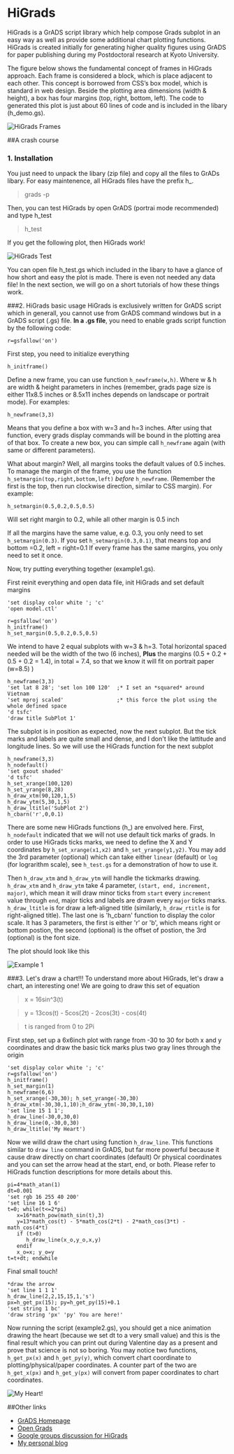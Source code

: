# HiGrads 
HiGrads is a GrADS script library which help compose Grads subplot in an easy way as well as provide some additional chart plotting functions. HiGrads is created initially for generating higher quality figures using GrADS for paper publishing during my Postdoctoral research at Kyoto University.

The figure below shows the fundamental concept of frames in HiGrads approach. Each frame is considered a block, which is place adjacent to each other. This concept is borrowed from CSS’s box model, which is standard in web design. Beside the plotting area dimensions (width & height), a box has four margins (top, right, bottom, left). The code to generated this plot is just about 60 lines of code and is included in the libary (h_demo.gs).

![HiGrads Frames](https://raw.githubusercontent.com/haibuihoang/higrads/master/examples/h_demo.png)

##A crash course
### 1. Installation
You just need to unpack the libary (zip file) and copy all the files to GrADs libary. For easy maintenence, all HiGrads files have the prefix h_. 

> grads -p 

Then, you can test HiGrads by open GrADS (portrai mode recommended) and type h_test 

> h_test

If you get the following plot, then HiGrads work! 

![HiGrads Test](https://raw.githubusercontent.com/haibuihoang/higrads/master/examples/h_test.png)

You can open file h_test.gs which included in the libary to have a glance of how short and easy the plot is made. There is even not needed any data file! In the next section, we will go on a short tutorials of how these things work.

###2. HiGrads basic usage
HiGrads is exclusively written for GrADS script which in generall, you cannot use from GrADS command windows but in a GrADS script (.gs) file. **In a .gs file**, you need to enable grads script function by the following code:

```
r=gsfallow('on')
```

First step, you need to initialize everything

```
h_initframe()
```

Define a new frame, you can use function ```h_newframe(w,h)```. Where w & h are width & height parameters in inches (remember, grads page size is either 11x8.5 inches or 8.5x11 inches depends on landscape or portrait mode). For examples:

```
h_newframe(3,3)
```

Means that you define a box with w=3 and h=3 inches. After using that function, every grads display commands will be bound in the plotting area of that box. To create a new box, you can simple call ```h_newframe``` again (with same or different parameters).

What about margin? Well, all margins tooks the default values of 0.5 inches. To manage the margin of the frame, you use the function ```h_setmargin(top,right,bottom,left)``` *before* ```h_newframe```. (Remember the first is the top, then run clockwise direction, similar to CSS margin). For example:
```
h_setmargin(0.5,0.2,0.5,0.5)
```
Will set right margin to 0.2, while all other margin is 0.5 inch

If all the margins have the same value, e.g. 0.3, you only need to set ```h_setmargin(0.3)```. If you set ```h_setmargin(0.3,0.1)```, that means top and bottom =0.2, left = right=0.1
If every frame has the same margins, you only need to set it once.

Now, try putting everything together (example1.gs). 

First reinit everything and open data file, init HiGrads and set default margins
```'reinit'
'set display color white '; 'c'
'open model.ctl'

r=gsfallow('on')
h_initframe()
h_set_margin(0.5,0.2,0.5,0.5)
```
We intend to have 2 equal subplots with w=3 & h=3. Total horizontal spaced needed will be the width of the two (6 inches), **Plus** the margins (0.5 + 0.2 + 0.5 + 0.2 = 1.4), in total = 7.4, so that we know it will fit on portrait paper (w=8.5) )
```
h_newframe(3,3)
'set lat 8 28'; 'set lon 100 120'  ;* I set an *squared* around Vietnam
'set mproj scaled'                 ;* this force the plot using the whole defined space
'd tsfc'
'draw title SubPlot 1'
```
The subplot is in position as expected, now the next subplot. But the tick marks and labels are quite small and dense, and I don't like
the lattitude and longitude lines. So we will use the HiGrads function for the next subplot
```
h_newframe(3,3)
h_nodefault()
'set gxout shaded'
'd tsfc'
h_set_xrange(100,120)
h_set_yrange(8,28)
h_draw_xtm(90,120,1,5)
h_draw_ytm(5,30,1,5)
h_draw_ltitle('SubPlot 2')
h_cbarn('r',0,0.1)
```
There are some new HiGrads functions (h_) are envolved here. 
First, ```h_nodefault``` indicated that we will not use default tick marks of grads. In order to use HiGrads ticks marks, we need to define the X and Y coordinates by ```h_set_xrange(x1,x2)``` and ```h_set_yrange(y1,y2)```. You may add the 3rd parameter (optional) which can take either ```linear``` (default) or ```log``` (for lograrithm scale), see ```h_test.gs``` for a demonstration of how to use it.

Then ```h_draw_xtm``` and ```h_draw_ytm``` will handle the tickmarks drawing. ```h_draw_xtm``` and ```h_draw_ytm``` take 4 parameter, ```(start, end, increment, major)```, which mean it will draw minor ticks from ```start``` every ```increment``` value through ```end```, major ticks and labels are drawn every ```major``` ticks marks.
```h_draw_ltitle``` is for draw a left-aligned title (similarly, ```h_draw_rtitle``` is for right-aligned title). 
The last one is 'h_cbarn' function to display the color scale. It has 3 parameters, the first is either 'r' or 'b', which means right or bottom postion, the second (optional) is the offset of postion, the 3rd (optional) is the font size. 

The plot should look like this

![Example 1](https://raw.githubusercontent.com/haibuihoang/higrads/master/examples/example1.png)


###3. Let's draw a chart!!!
To understand more about HiGrads, let's draw a chart, an interesting one! We are going to draw this set of equation
> x = 16sin^3(t)

> y = 13cos(t) - 5cos(2t) - 2cos(3t) - cos(4t)

> t is ranged from 0 to 2Pi

First step, set up a 6x6inch plot with range from -30 to 30 for both x and y coordinates and draw the basic tick marks plus two gray lines through the origin
```'reinit'
'set display color white '; 'c'
r=gsfallow('on')
h_initframe()
h_set_margin(1)
h_newframe(6,6)
h_set_xrange(-30,30); h_set_yrange(-30,30)
h_draw_xtm(-30,30,1,10);h_draw_ytm(-30,30,1,10)
'set line 15 1 1';
h_draw_line(-30,0,30,0)
h_draw_line(0,-30,0,30)
h_draw_ltitle('My Heart')
````

Now we willd draw the chart using function ```h_draw_line```. This functions similar to ```draw line``` command in GrADS, but far more powerful because it cause draw directly on chart coordinates (default) Or physical coordinates and you can set the arrow head at the start, end, or both. Please refer to HiGrads function descriptions for more details about this. 

```
pi=4*math_atan(1)
dt=0.001
'set rgb 16 255 40 200'
'set line 16 1 6'
t=0; while(t<=2*pi)
   x=16*math_pow(math_sin(t),3)
   y=13*math_cos(t) - 5*math_cos(2*t) - 2*math_cos(3*t) - math_cos(4*t)
   if (t>0)
      h_draw_line(x_o,y_o,x,y)
   endif
   x_o=x; y_o=y
t=t+dt; endwhile
```

Final small touch!
```
*draw the arrow
'set line 1 1 1'
h_draw_line(2,2,15,15,1,'s')
px=h_get_px(15); py=h_get_py(15)+0.1
'set string 1 bc'
'draw string 'px' 'py' You are here!'
```

Now running the script (example2.gs), you should get a nice animation drawing the heart (because we set dt to a very small value) and this is the final result which you can print out during Valentine day as a present and prove that science is not so boring.
You may notice two functions, ```h_get_px(x)``` and ```h_get_py(y)```, which convert chart coordinate to plotting/physical/paper coordinates. A counter part of the two are ```h_get_x(px)``` and ```h_get_y(px)``` will convert from paper coordinates to chart coordinates.

![My Heart!](https://raw.githubusercontent.com/haibuihoang/higrads/master/examples/example2.png)


##Other links
* [GrADS Homepage](http://grads.iges.org/grads/)
* [Open Grads](http://opengrads.org/)
* [Google groups discussion for HiGrads](https://groups.google.com/forum/#!forum/higrads)
* [My personal blog](http://haibuihoang.blogspot.com)
